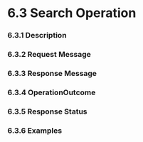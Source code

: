 # 6.3 Search Operation
### 6.3.1 Description
### 6.3.2 Request Message
### 6.3.3 Response Message
### 6.3.4 OperationOutcome
### 6.3.5 Response Status
### 6.3.6 Examples